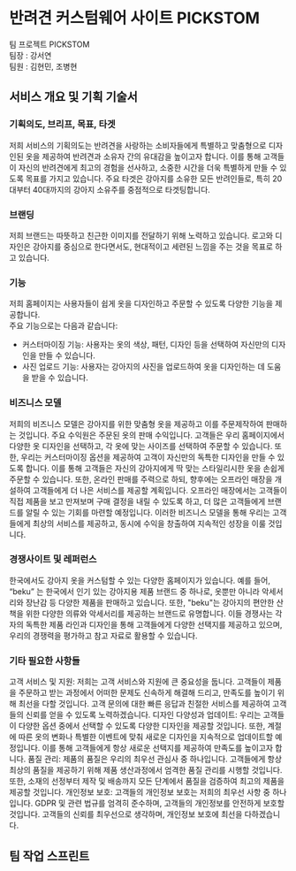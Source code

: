 # 반려견 커스텀웨어 사이트 PICKSTOM

팀 프로젝트 PICKSTOM   
팀장 : 강서연   
팀원 : 김현민, 조병현

## 서비스 개요 및 기획 기술서 

### 기획의도, 브리프, 목표, 타겟
저희 서비스의 기획의도는 반려견을 사랑하는 소비자들에게 특별하고 맞춤형으로 디자인된 옷을 제공하여 반려견과 소유자 간의 유대감을 높이고자 합니다. 이를 통해 고객들이 자신의 반려견에게 최고의 경험을 선사하고, 소중한 시간을 더욱 특별하게 만들 수 있도록 목표를 가지고 있습니다. 주요 타겟은 강아지를 소유한 모든 반려인들로, 특히 20대부터 40대까지의 강아지 소유주를 중점적으로 타겟팅합니다.

### 브랜딩
저희 브랜드는 따뜻하고 친근한 이미지를 전달하기 위해 노력하고 있습니다. 로고와 디자인은 강아지를 중심으로 한다면서도, 현대적이고 세련된 느낌을 주는 것을 목표로 하고 있습니다. 

### 기능
저희 홈페이지는 사용자들이 쉽게 옷을 디자인하고 주문할 수 있도록 다양한 기능을 제공합니다.   
주요 기능으로는 다음과 같습니다:   
+ 커스터마이징 기능: 사용자는 옷의 색상, 패턴, 디자인 등을 선택하여 자신만의 디자인을 만들 수 있습니다.
+ 사진 업로드 기능: 사용자는 강아지의 사진을 업로드하여 옷을 디자인하는 데 도움을 받을 수 있습니다.

### 비즈니스 모델
저희의 비즈니스 모델은 강아지를 위한 맞춤형 옷을 제공하고 이를 주문제작하여 판매하는 것입니다. 주요 수익원은 주문된 옷의 판매 수익입니다. 고객들은 우리 홈페이지에서 다양한 옷 디자인을 선택하고, 각 옷에 맞는 사이즈를 선택하여 주문할 수 있습니다. 또한, 우리는 커스터마이징 옵션을 제공하여 고객이 자신만의 독특한 디자인을 만들 수 있도록 합니다. 이를 통해 고객들은 자신의 강아지에게 딱 맞는 스타일리시한 옷을 손쉽게 주문할 수 있습니다. 또한, 온라인 판매를 주력으로 하되, 향후에는 오프라인 매장을 개설하여 고객들에게 더 나은 서비스를 제공할 계획입니다. 오프라인 매장에서는 고객들이 직접 제품을 보고 만져보며 구매 결정을 내릴 수 있도록 하고, 더 많은 고객들에게 브랜드를 알릴 수 있는 기회를 마련할 예정입니다. 이러한 비즈니스 모델을 통해 우리는 고객들에게 최상의 서비스를 제공하고, 동시에 수익을 창출하여 지속적인 성장을 이룰 것입니다.

### 경쟁사이트 및 레퍼런스
한국에서도 강아지 옷을 커스텀할 수 있는 다양한 홈페이지가 있습니다. 예를 들어, “beku” 는 한국에서 인기 있는 강아지용 제품 브랜드 중 하나로, 옷뿐만 아니라 악세서리와 장난감 등 다양한 제품을 판매하고 있습니다. 또한, "beku"는 강아지의 편안한 산책을 위한 다양한 의류와 악세서리를 제공하는 브랜드로 유명합니다. 이들 경쟁사는 각자의 독특한 제품 라인과 디자인을 통해 고객들에게 다양한 선택지를 제공하고 있으며, 우리의 경쟁력을 평가하고 참고 자료로 활용할 수 있습니다.

### 기타 필요한 사항들
고객 서비스 및 지원: 저희는 고객 서비스와 지원에 큰 중요성을 둡니다. 고객들이 제품을 주문하고 받는 과정에서 어떠한 문제도 신속하게 해결해 드리고, 만족도를 높이기 위해 최선을 다할 것입니다. 고객 문의에 대한 빠른 응답과 친절한 서비스를 제공하여 고객들의 신뢰를 얻을 수 있도록 노력하겠습니다.
디자인 다양성과 업데이트: 우리는 고객들이 다양한 옵션 중에서 선택할 수 있도록 다양한 디자인을 제공할 것입니다. 또한, 계절에 따른 옷의 변화나 특별한 이벤트에 맞춰 새로운 디자인을 지속적으로 업데이트할 예정입니다. 이를 통해 고객들에게 항상 새로운 선택지를 제공하여 만족도를 높이고자 합니다.
품질 관리: 제품의 품질은 우리의 최우선 관심사 중 하나입니다. 고객들에게 항상 최상의 품질을 제공하기 위해 제품 생산과정에서 엄격한 품질 관리를 시행할 것입니다. 또한, 소재의 선정부터 제작 및 배송까지 모든 단계에서 품질을 검증하여 최고의 제품을 제공할 것입니다.
개인정보 보호: 고객들의 개인정보 보호는 저희의 최우선 사항 중 하나입니다. GDPR 및 관련 법규를 엄격히 준수하며, 고객들의 개인정보를 안전하게 보호할 것입니다. 고객들의 신뢰를 최우선으로 생각하며, 개인정보 보호에 최선을 다하겠습니다. 

## 팀 작업 스프린트

